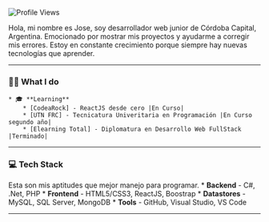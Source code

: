 ![Profile Views](https://komarev.com/ghpvc/?username=devlloni&color=7C3138&style=flat-square) 

Hola, mi nombre es Jose, soy desarrollador web junior de Córdoba Capital, Argentina. Emocionado por mostrar mis proyectos y ayudarme a corregir mis errores. Estoy en constante crecimiento porque siempre hay nuevas tecnologías que aprender.

---

### 🧑‍💻 What I do 
    * 🎓 **Learning** 
        * [CodeaRock] - ReactJS desde cero |En Curso|
        * [UTN FRC] - Tecnicatura Univeritaria en Programación |En Curso segundo año|
        * [Elearning Total] - Diplomatura en Desarrollo Web FullStack |Terminado|

---

### 💻 Tech Stack
Esta son mis aptitudes que mejor manejo para programar.
    * **Backend** - C#, .Net, PHP
    * **Frontend** - HTML5/CSS3, ReactJS, Boostrap
    * **Datastores** - MySQL, SQL Server, MongoDB
    * **Tools** - GitHub, Visual Studio, VS Code

---


<!--
**JoseBonzi/JoseBonzi** is a ✨ _special_ ✨ repository because its `README.md` (this file) appears on your GitHub profile.

Here are some ideas to get you started:

- 🔭 I’m currently working on ...
- 🌱 I’m currently learning ...
- 👯 I’m looking to collaborate on ...
- 🤔 I’m looking for help with ...
- 💬 Ask me about ...
- 📫 How to reach me: ...
- 😄 Pronouns: ...
- ⚡ Fun fact: ...
-->
